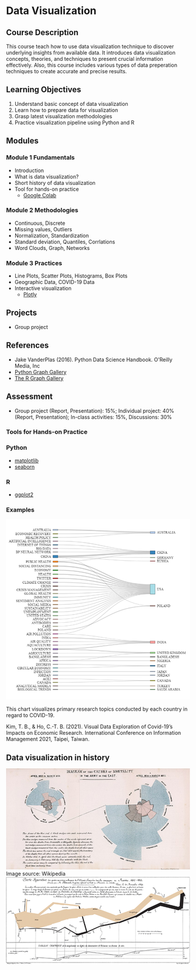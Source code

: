# Data Visualization

## Course Description

This course teach how to use data visualization technique to discover underlying insights from available data. It introduces data visualization concepts, theories, and techniques to present crucial information effectively. Also, this course includes various types of data preperation techniques to create accurate and precise results.

## Learning Objectives

1. Understand basic concept of data visualization
2. Learn how to prepare data for visualization
3. Grasp latest visualization methodologies 
4. Practice visualization pipeline using Python and R

## Modules 

### Module 1 Fundamentals

  - Introduction
  - What is data visualization?
  - Short history of data visualization
  - Tool for hands-on practice
    - [Google Colab](https://colab.research.google.com/)

### Module 2 Methodologies

  - Continuous, Discrete
  - Missing values, Outliers
  - Normalization, Standardization
  - Standard deviation, Quantiles, Corrlations
  - Word Clouds, Graph, Networks

### Module 3 Practices
  
  - Line Plots, Scatter Plots, Histograms, Box Plots
  - Geographic Data, COVID-19 Data
  - Interactive visualization
    - [Plotly](https://plotly.com/python/)

## Projects

- Group project

## References

- Jake VanderPlas (2016). Python Data Science Handbook. O'Reilly Media, Inc
- [Python Graph Gallery](https://www.python-graph-gallery.com/)
- [The R Graph Gallery](https://r-graph-gallery.com/index.html)

## Assessment

- Group project (Report, Presentation): 15%; Individual project: 40% (Report, Presentation); In-class activities: 15%, Discussions: 30%

### Tools for Hands-on Practice

### Python

- [matplotlib](https://matplotlib.org/)
- [seaborn](https://seaborn.pydata.org/)

### R

- [ggplot2](https://ggplot2.tidyverse.org/)

### Examples

![keyword](/img/keyword-country.png)

This chart visualizes primary research topics conducted by each country in regard to COVID-19.

Kim, T. B., & Ho, C.-T. B. (2021). Visual Data Exploration of Covid-19’s Impacts on Economic Research. International Conference on Information Management 2021, Taipei, Taiwan.

## Data visualization in history

![Nightingale](/img/Nightingale-mortality.jpg)
Image source: Wikipedia
![Minard](/img/Minard.png)

